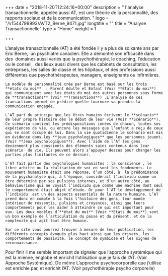 +++
date = "2018-11-20T12:24:16+00:00"
description = " l'analyse transactionnelle, appelée aussi AT, est une théorie de la personnalité, des rapports sociaux et de la communication. "
logo = "/v1544799993/AVT2_Berne_9471.jpg"
longtitle = ""
title = "Analyse Transactionnelle"
type = "Home"
weight = 1

+++

L’analyse transactionnelle (AT) a été fondée il y a plus de soixante ans par Eric Berne,  un psychiatre canadien. Elle a démontré son efficacité dans des  domaines aussi variés que la psychothérapie, le coaching, l’éducation  ou le conseil,  des lieux aussi divers que les cabinets de consultation, les entreprises, les salles de classe et les hôpitaux, et des professions aussi différentes que psychothérapeutes, managers, enseignants ou infirmières.

    Le modèle de personnalité crée par Berne est basé sur les trois **états du moi**  : Parent Adulte et Enfant (Voir **Etats du moi**) qui communiquent avec les états du moi des autres personnes sous forme de **transactions** (Voir **Transactions**) .L’analyse de ces transactions permet de prédire quelle tournure va prendre la communication engagée. 
    
    L’AT part du principe que les êtres humains écrivent le **scénario** de leur propre histoire dès le début de leur vie (Voir **Scénario**). Ce scénario contient les prédispositions innées de chacun, toutes ses expériences de vie, ou encore les messages que l’enfant a reçu de ceux qui se sont occupé de lui. Dans la vie quotidienne le scénario est mis en évidence dans les **jeux psychologiques** que les personnes jouent. (Voir **Jeux psychologiques**). Avec l’aide de l’AT les gens deviennent plus conscients des éléments sains contenus dans leur scénario  de vie. Ils peuvent alors s’appuyer dessus pour changer les parties plus limitantes de ce dernier.
    
    L’AT fait partie des psychologies humanistes : la conscience , le libre arbitre ou la réalisation de soi en sont les fondements. Le mouvement humaniste était une réponse, d’un côté, à  la prédominance de la psychanalyse qui, à l’époque, considérait l’individu comme un être déterminé par ses pulsions internes, et d’un autre côté, au béhaviourisme qui ne voyait l’individu que comme une machine dont seul le comportement était objet d’étude. Or pour l’AT le développement de l’individu  est un des aspects essentiels de la nature humaine. L’AT prend donc en compte à la fois l’histoire des gens, leur monde intérieur de ressentis, pulsions et croyances, ainsi que leurs comportements pour les aider à atteindre ce qui est important pour eux. Les deux modèles d’**état du moi** (Voir **Etats du moi**) sont un bon exemple de l’articulation du passé et du présent, et de la complexité qui agit tout être humain. 
    
    Sur ce site vous pourrez trouver à mesure de leur publication, les différents concepts évoqués plus haut ainsi que les drivers, les comportements de passivité, le concept de symbiose et les signes de reconnaissance. 

Pour finir il me semble important de signaler que l’approche systémique qui est la mienne, englobe et enrichit l’utilisation que je fais de l’AT. (Voir Approche Systémique). De même L’approche psychocorporelle que j’utilise est enrichie par, et enrichit l’AT. (Voir psychothérapie psycho corporelle)